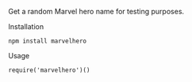 Get a random Marvel hero name for testing purposes.

Installation

    npm install marvelhero

Usage

    require('marvelhero')()
